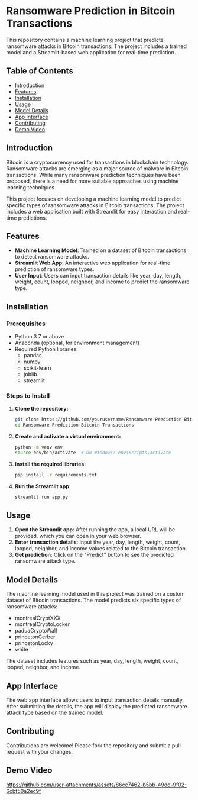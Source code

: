 # Ransomware Prediction in Bitcoin Transactions

This repository contains a machine learning project that predicts ransomware attacks in Bitcoin transactions. The project includes a trained model and a Streamlit-based web application for real-time prediction.

## Table of Contents
- [Introduction](#introduction)
- [Features](#features)
- [Installation](#installation)
- [Usage](#usage)
- [Model Details](#model-details)
- [App Interface](#app-interface)
- [Contributing](#contributing)
- [Demo Video](#Demo-Video)

## Introduction
Bitcoin is a cryptocurrency used for transactions in blockchain technology. Ransomware attacks are emerging as a major source of malware in Bitcoin transactions. While many ransomware prediction techniques have been proposed, there is a need for more suitable approaches using machine learning techniques.

This project focuses on developing a machine learning model to predict specific types of ransomware attacks in Bitcoin transactions. The project includes a web application built with Streamlit for easy interaction and real-time predictions.

## Features
- **Machine Learning Model**: Trained on a dataset of Bitcoin transactions to detect ransomware attacks.
- **Streamlit Web App**: An interactive web application for real-time prediction of ransomware types.
- **User Input**: Users can input transaction details like year, day, length, weight, count, looped, neighbor, and income to predict the ransomware type.

## Installation

### Prerequisites
- Python 3.7 or above
- Anaconda (optional, for environment management)
- Required Python libraries:
  - pandas
  - numpy
  - scikit-learn
  - joblib
  - streamlit

### Steps to Install

1. **Clone the repository:**
    ```bash
    git clone https://github.com/yourusername/Ransomware-Prediction-Bitcoin-Transactions.git
    cd Ransomware-Prediction-Bitcoin-Transactions
    ```

2. **Create and activate a virtual environment:**
    ```bash
    python -m venv env
    source env/bin/activate  # On Windows: env\Scripts\activate
    ```

3. **Install the required libraries:**
    ```bash
    pip install -r requirements.txt
    ```

4. **Run the Streamlit app:**
    ```bash
    streamlit run app.py
    ```

## Usage
1. **Open the Streamlit app**: After running the app, a local URL will be provided, which you can open in your web browser.
2. **Enter transaction details**: Input the year, day, length, weight, count, looped, neighbor, and income values related to the Bitcoin transaction.
3. **Get prediction**: Click on the "Predict" button to see the predicted ransomware attack type.

## Model Details
The machine learning model used in this project was trained on a custom dataset of Bitcoin transactions. The model predicts six specific types of ransomware attacks:
- montrealCryptXXX
- montrealCryptoLocker
- paduaCryptoWall
- princetonCerber
- princetonLocky
- white

The dataset includes features such as year, day, length, weight, count, looped, neighbor, and income.

## App Interface
The web app interface allows users to input transaction details manually. After submitting the details, the app will display the predicted ransomware attack type based on the trained model.

## Contributing
Contributions are welcome! Please fork the repository and submit a pull request with your changes.

## Demo Video
https://github.com/user-attachments/assets/86cc7462-b5bb-49dd-9f02-6cbf50a2ec9f


